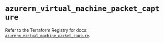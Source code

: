 # `azurerm_virtual_machine_packet_capture`

Refer to the Terraform Registry for docs: [`azurerm_virtual_machine_packet_capture`](https://registry.terraform.io/providers/hashicorp/azurerm/4.29.0/docs/resources/virtual_machine_packet_capture).
